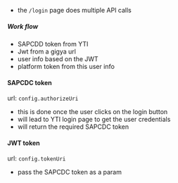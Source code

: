- the `/login` page does multiple API calls 
##### Work flow
- SAPCDD token from YTI
- Jwt from a gigya url
- user info based on the JWT
- platform token from this user info

#### SAPCDC token
url: `config.authorizeUri`
- this is done once the user clicks on the login button
- will lead to YTI login page to get the user credentials
- will return the required SAPCDC token

#### JWT token
url: `config.tokenUri`
- pass the SAPCDC token as a param